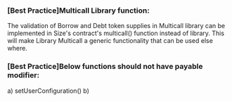 ### [Best Practice]Multicall Library function:
The validation of Borrow and Debt token supplies in Multicall library can be implemented in Size's contract's multicall() function instead of library. This will make Library Multicall a generic functionality that can be used else where.


### [Best Practice]Below functions should not have payable modifier:
a) setUserConfiguration()
b) 
